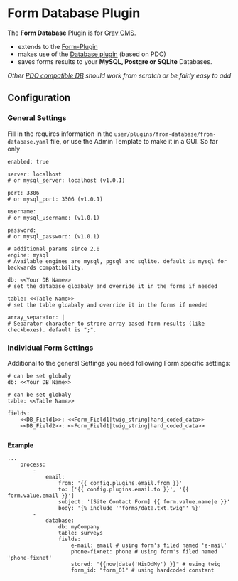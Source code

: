 # Form Database Plugin

The **Form Database** Plugin is for [Grav CMS](http://github.com/getgrav/grav).  
- extends to the [Form-Plugin](https://github.com/getgrav/grav-plugin-form)
- makes use of the [Database plugin](https://github.com/getgrav/grav-plugin-database) (based on PDO)
- saves forms results to your **MySQL, Postgre or SQLite** Databases.

*Other [PDO compatible DB](https://www.php.net/manual/fr/pdo.drivers.php) should work from scratch or be fairly easy to add*

## Configuration

### General Settings
Fill in the requires information in the `user/plugins/from-database/from-database.yaml` file, or use the Admin Template to make it in a GUI.
So far only 
```
enabled: true

server: localhost 
# or mysql_server: localhost (v1.0.1)

port: 3306 
# or mysql_port: 3306 (v1.0.1)

username: 
# or mysql_username: (v1.0.1)

password: 
# or mysql_password: (v1.0.1)

# additional params since 2.0
engine: mysql 
# Available engines are mysql, pgsql and sqlite. default is mysql for backwards compatibility.

db: <<Your DB Name>> 
# set the database gloabaly and override it in the forms if needed

table: <<Table Name>> 
# set the table gloabaly and override it in the forms if needed 

array_separator: | 
# Separator character to strore array based form results (like checkboxes). default is ";".
```

### Individual Form Settings
Additional to the general Settings you need following Form specific settings:
```
# can be set globaly
db: <<Your DB Name>>

# can be set globaly
table: <<Table Name>>

fields: 
    <<DB_Field1>>: <<Form_Field1|twig_string|hard_coded_data>>
    <<DB_Field2>>: <<Form_Field1|twig_string|hard_coded_data>>
    
```

**Example**
```
...
    process:
        -
            email:
                from: '{{ config.plugins.email.from }}'
                to: ['{{ config.plugins.email.to }}', '{{ form.value.email }}']
                subject: '[Site Contact Form] {{ form.value.name|e }}'
                body: '{% include ''forms/data.txt.twig'' %}'
        -
            database:
                db: myCompany 
                table: surveys
                fields: 
                    e-mail: email # using form's filed named 'e-mail'
                    phone-fixnet: phone # using form's filed named 'phone-fixnet'
                    stored: "{{now|date('HisDdMy') }}" # using twig
                    form_id: "form_01" # using hardcoded constant
                    
```
